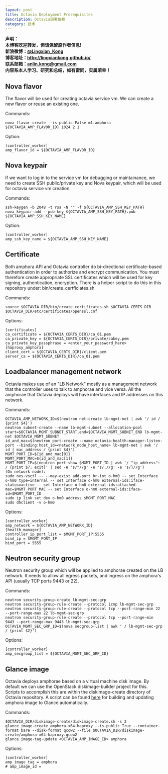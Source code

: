 ```yaml
---
layout: post
title: Octavia Deployment Prerequisites
description: Octavia部署依赖
category: 技术
---
```


**声明：  
本博客欢迎转发，但请保留原作者信息!  
新浪微博：[@Lingxian_Kong](http://weibo.com/lingxiankong)   
博客地址：<http://lingxiankong.github.io/>  
联系邮箱：<anlin.kong@gmail.com>  
内容系本人学习、研究和总结，如有雷同，实属荣幸！**

## Nova flavor
The flavor will be used for creating octavia service vm. We can create a new flavor or reuse an existing one.

Commands:

    nova flavor-create --is-public False m1.amphora ${OCTAVIA_AMP_FLAVOR_ID} 1024 2 1

Option: 

    [controller_worker]
    amp_flavor_id = ${OCTAVIA_AMP_FLAVOR_ID}

## Nova keypair
If we want to log in to the service vm for debugging or maintainance, we need to create SSH public/private key and Nova keypair, which will be used for octavia service vm creation.

Commands:

    ssh-keygen -b 2048 -t rsa -N "" -f ${OCTAVIA_AMP_SSH_KEY_PATH}
    nova keypair-add --pub-key ${OCTAVIA_AMP_SSH_KEY_PATH}.pub ${OCTAVIA_AMP_SSH_KEY_NAME}

Option: 

    [controller_worker]
    amp_ssh_key_name = ${OCTAVIA_AMP_SSH_KEY_NAME}

## Certificate
Both amphora API and Octavia controller do bi-directional certificate-based authentication in order to authorize and encrypt communication. You must therefore create appropriate SSL certificates which will be used for key signing, authentication, encryption. There is a helper script to do this in this repository under: bin/create_certficiates.sh

Commands:

    source $OCTAVIA_DIR/bin/create_certificates.sh $OCTAVIA_CERTS_DIR $OCTAVIA_DIR/etc/certificates/openssl.cnf

Options:

    [certificates]
    ca_certificate = ${OCTAVIA_CERTS_DIR}/ca_01.pem
    ca_private_key = ${OCTAVIA_CERTS_DIR}/private/cakey.pem
    ca_private_key_passphrase = <enter_your_password_here>
    [haproxy_amphora]
    client_cert = ${OCTAVIA_CERTS_DIR}/client.pem
    server_ca = ${OCTAVIA_CERTS_DIR}/ca_01.pem

## Loadbalancer management network
Octavia makes use of an "LB Network" mostly as a management network that the controller uses to talk to amphorae and vice versa. All the amphorae that Octavia deploys will have interfaces and IP addresses on this network. 

Commands:

    OCTAVIA_AMP_NETWORK_ID=$(neutron net-create lb-mgmt-net | awk '/ id / {print $4}')
    neutron subnet-create --name lb-mgmt-subnet --allocation-pool start=$OCTAVIA_MGMT_SUBNET_START,end=$OCTAVIA_MGMT_SUBNET_END lb-mgmt-net $OCTAVIA_MGMT_SUBNET
    id_and_mac=$(neutron port-create --name octavia-health-manager-listen-port --binding:host_id=<network_node_host_name> lb-mgmt-net | awk '/ id | mac_address / {print $4}')
    MGMT_PORT_ID=${id_and_mac[0]}
    MGMT_PORT_MAC=${id_and_mac[1]}
    MGMT_PORT_IP=$(neutron port-show $MGMT_PORT_ID | awk '/ "ip_address": / {print $7; exit}' | sed -e 's/"//g' -e 's/,//g' -e 's/}//g')
    (On network node):
    sudo ovs-vsctl -- --may-exist add-port br-int o-hm0 -- set Interface o-hm0 type=internal -- set Interface o-hm0 external-ids:iface-status=active -- set Interface o-hm0 external-ids:attached-mac=$MGMT_PORT_MAC -- set Interface o-hm0 external-ids:iface-id=$MGMT_PORT_ID
    sudo ip link set dev o-hm0 address $MGMT_PORT_MAC
    sudo dhclient -v o-hm0

Options:

    [controller_worker]
    amp_network = ${OCTAVIA_AMP_NETWORK_ID}
    [health_manager]
    controller_ip_port_list = $MGMT_PORT_IP:5555
    bind_ip = $MGMT_PORT_IP
    bind_port = 5555

## Neutron security group
Neutron security group which will be applied to amphorae created on the LB network. It needs to allow all egress packets, and ingress on the amphora's API (usually TCP ports 9443 or 22).

Commands:

    neutron security-group-create lb-mgmt-sec-grp
    neutron security-group-rule-create --protocol icmp lb-mgmt-sec-grp
    neutron security-group-rule-create --protocol tcp --port-range-min 22 --port-range-max 22 lb-mgmt-sec-grp
    neutron security-group-rule-create --protocol tcp --port-range-min 9443 --port-range-max 9443 lb-mgmt-sec-grp
    OCTAVIA_MGMT_SEC_GRP_ID=$(nova secgroup-list | awk ' / lb-mgmt-sec-grp / {print $2}')

Options:

    [controller_worker]
    amp_secgroup_list = ${OCTAVIA_MGMT_SEC_GRP_ID}

## Glance image
Octavia deploys amphorae based on a virtual machine disk image. By default we can use the OpenStack diskimage-builder project for this. Scripts to accomplish this are within the diskimage-create directory of Octavia repository. A script can be found [here](https://github.com/LingxianKong/octavia-stuff/blob/master/utils/update_amphora_image.sh) for building and updating amphora image to Glance automatically.

Commands:

    $OCTAVIA_DIR/diskimage-create/diskimage-create.sh -s 2
    glance image-create amphora-x64-haproxy --is-public True --container-format bare --disk-format qcow2 --file $OCTAVIA_DIR/diskimage-create/amphora-x64-haproxy.qcow2
    glance image-tag-update <OCTAVIA_AMP_IMAGE_ID> amphora

Options:

    [controller_worker]
    amp_image_tag = amphora
    # amp_image_id = 